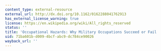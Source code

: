 ```yaml
---
content_type: external-resource
external_url: http://dx.doi.org/10.1162/0162288041762913
has_external_license_warning: true
license: https://en.wikipedia.org/wiki/All_rights_reserved
status: ''
title: 'Occupational Hazards: Why Military Occupations Succeed or Fail'
uid: 71ba601b-d009-4bcf-abc9-dc784ce90026
wayback_url: ''
---
```

